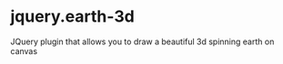 jquery.earth-3d
===============

JQuery plugin that allows you to draw a beautiful 3d spinning earth on canvas